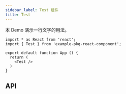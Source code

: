 ```yaml
---
sidebar_label: Test 组件
title: Test
---
```


本 Demo 演示一行文字的用法。

```tsx preview
import * as React from 'react';
import { Test } from 'example-pkg-react-component';

export default function App () {
  return (
    <Test />
  )
}
```
## API

<ReactDocgenProps path="../src/components/Test/index.jsx"></ReactDocgenProps>